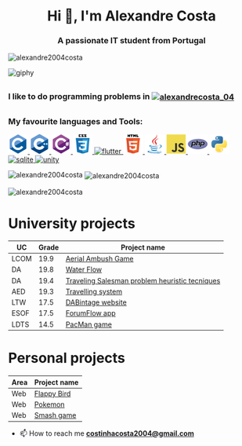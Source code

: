 <h1 align="center">Hi 👋, I'm Alexandre Costa</h1>
<h3 align="center">A passionate IT student from Portugal</h3>

<p align="left"> <img src="https://komarev.com/ghpvc/?username=alexandre2004costa&label=Profile%20views&color=0e74a5&style=flat" alt="alexandre2004costa" /> </p>


![giphy](https://github.com/alexandre2004costa/alexandre2004costa/assets/108695812/63e8d619-0d0a-411d-9f83-b36b51226d92)




## 
<h3 align="left">I like to do programming problems in <a href="https://www.leetcode.com/alexandrecosta_04" target="blank"><img align="center" src="https://raw.githubusercontent.com/rahuldkjain/github-profile-readme-generator/master/src/images/icons/Social/leet-code.svg" alt="alexandrecosta_04" height="30" width="40" /></a></h3>

##
<h3 align="left">My favourite languages and Tools:</h3>
<p align="left"> <a href="https://www.cprogramming.com/" target="_blank" rel="noreferrer"> <img src="https://raw.githubusercontent.com/devicons/devicon/master/icons/c/c-original.svg" alt="c" width="40" height="40"/> </a> <a href="https://www.w3schools.com/cpp/" target="_blank" rel="noreferrer"> <img src="https://raw.githubusercontent.com/devicons/devicon/master/icons/cplusplus/cplusplus-original.svg" alt="cplusplus" width="40" height="40"/> </a> <a href="https://www.w3schools.com/cs/" target="_blank" rel="noreferrer"> <img src="https://raw.githubusercontent.com/devicons/devicon/master/icons/csharp/csharp-original.svg" alt="csharp" width="40" height="40"/> </a> <a href="https://www.w3schools.com/css/" target="_blank" rel="noreferrer"> <img src="https://raw.githubusercontent.com/devicons/devicon/master/icons/css3/css3-original-wordmark.svg" alt="css3" width="40" height="40"/> </a> <a href="https://flutter.dev" target="_blank" rel="noreferrer"> <img src="https://www.vectorlogo.zone/logos/flutterio/flutterio-icon.svg" alt="flutter" width="40" height="40"/> </a> <a href="https://www.w3.org/html/" target="_blank" rel="noreferrer"> <img src="https://raw.githubusercontent.com/devicons/devicon/master/icons/html5/html5-original-wordmark.svg" alt="html5" width="40" height="40"/> </a> <a href="https://www.java.com" target="_blank" rel="noreferrer"> <img src="https://raw.githubusercontent.com/devicons/devicon/master/icons/java/java-original.svg" alt="java" width="40" height="40"/> </a> <a href="https://developer.mozilla.org/en-US/docs/Web/JavaScript" target="_blank" rel="noreferrer"> <img src="https://raw.githubusercontent.com/devicons/devicon/master/icons/javascript/javascript-original.svg" alt="javascript" width="40" height="40"/> </a> <a href="https://www.php.net" target="_blank" rel="noreferrer"> <img src="https://raw.githubusercontent.com/devicons/devicon/master/icons/php/php-original.svg" alt="php" width="40" height="40"/> </a> <a href="https://www.python.org" target="_blank" rel="noreferrer"> <img src="https://raw.githubusercontent.com/devicons/devicon/master/icons/python/python-original.svg" alt="python" width="40" height="40"/> </a> <a href="https://www.sqlite.org/" target="_blank" rel="noreferrer"> <img src="https://www.vectorlogo.zone/logos/sqlite/sqlite-icon.svg" alt="sqlite" width="40" height="40"/> </a> <a href="https://unity.com/" target="_blank" rel="noreferrer"> <img src="https://www.vectorlogo.zone/logos/unity3d/unity3d-icon.svg" alt="unity" width="40" height="40"/> </a> </p>

<p><img align="left" src="https://github-readme-stats.vercel.app/api/top-langs?username=alexandre2004costa&show_icons=true&locale=en&layout=compact" alt="alexandre2004costa" /></p>

<p>&nbsp;<img align="center" src="https://github-readme-stats.vercel.app/api?username=alexandre2004costa&show_icons=true&locale=en" alt="alexandre2004costa" /></p>

<p><img align="center" src="https://github-readme-streak-stats.herokuapp.com/?user=alexandre2004costa&" alt="alexandre2004costa" /></p>

##
# University projects

| UC | Grade |  Project name |
|-------------------|------|-------------------------|
| LCOM         | 19.9   | [Aerial Ambush Game](https://github.com/alexandre2004costa/Lcom-project) |
| DA         | 19.8  | [Water Flow](https://github.com/SofiaX5/DA_1) |
| DA         | 19.4  | [Traveling Salesman problem heuristic tecniques](https://github.com/alexandre2004costa/AlexandreX5_D2) |
| AED         | 19.3  | [Travelling system](https://github.com/berno9/ProjetoAED2) |
| LTW         | 17.5  | [DABintage website](https://github.com/FEUP-LTW-2024/ltw-project-2024-ltw04g06) |
| ESOF         | 17.5  | [ForumFlow app](https://github.com/FEUP-LEIC-ES-2023-24/2LEIC04T5) |
| LDTS         | 14.5  | [PacMan game](https://github.com/FEUP-LDTS-2023/project-l04gr04) |

##
# Personal projects

| Area | Project name |
|------|--------------|
| Web  | [Flappy Bird](https://github.com/alexandre2004costa/Flappy-Bird) |
| Web  | [Pokemon](https://github.com/alexandre2004costa/Pokemon) |
| Web  | [Smash game](https://github.com/alexandre2004costa/Smash_Game) |



- 📫 How to reach me **costinhacosta2004@gmail.com**
